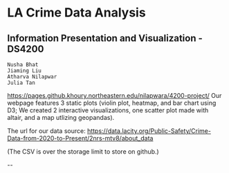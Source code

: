 # LA Crime Data Analysis
Information Presentation and Visualization - DS4200
--
~~~
Nusha Bhat
Jiaming Liu
Atharva Nilapwar
Julia Tan
~~~
https://pages.github.khoury.northeastern.edu/nilapwara/4200-project/
Our webpage features 3 static plots (violin plot, heatmap, and bar chart using D3;
We created 2 interactive visualizations, one scatter plot made with altair, and a map utlizing geopandas). 

The url for our data source:
https://data.lacity.org/Public-Safety/Crime-Data-from-2020-to-Present/2nrs-mtv8/about_data

(The CSV is over the storage limit to store on github.)

--
